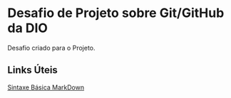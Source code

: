 # Desafio de Projeto sobre Git/GitHub da DIO
Desafio criado para o Projeto.

## Links Úteis
[Sintaxe Básica MarkDown](https://www.markdownguide.org/basic-syntax/)
